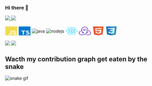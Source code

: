 ### Hi there 👋

<div>
  <a href="https://github.com/lucasseabra97">
    <img height="180em" src="https://github-readme-stats.vercel.app/api?username=lucasseabra97&count_private=true&include_all_commits=true&show_icons=true&theme=dracula&hide_border=false&show_owner=true"/>
    <img height="180em" src="https://github-readme-stats.vercel.app/api/top-langs/?username=lucasseabra97&theme=dracula&hide_border=false&&layout=compact"/>
  </a>
</div>

<div style="inline-block"><br>
  <img align="center" alt="Js" height="30" width="40" src="https://raw.githubusercontent.com/devicons/devicon/master/icons/javascript/javascript-plain.svg">
  <img align="center" alt="ts" height="30" width="40" src="https://raw.githubusercontent.com/devicons/devicon/master/icons/typescript/typescript-plain.svg">
  <img align="center" alt="java" height="30" width="40" src="https://cdn.jsdelivr.net/gh/devicons/devicon/icons/java/java-original.svg">
  <img align="center" alt="nodejs" height="30" width="40" src="https://cdn.worldvectorlogo.com/logos/nodejs-icon.svg">
  <img align="center" alt="React" height="30" width="40" src="https://raw.githubusercontent.com/devicons/devicon/master/icons/react/react-original.svg">
  <img align="center" alt="Redux" height="30" width="40" src="https://raw.githubusercontent.com/devicons/devicon/master/icons/redux/redux-original.svg">
  <img align="center" alt="HTML" height="30" width="40" src="https://raw.githubusercontent.com/devicons/devicon/master/icons/html5/html5-original.svg">
  <img align="center" alt="CSS" height="30" width="40" src="https://raw.githubusercontent.com/devicons/devicon/master/icons/css3/css3-original.svg">
</div><br>

<div>
  <a href="https://www.linkedin.com/in/lucas-seabra-5801651a2" target="_blank"><img src="https://img.shields.io/badge/-LinkedIn-%230077B5?style=for-the-badge&logo=linkedin&logoColor=white" target="_blank"></a> 
  <a href="lucasseabra007@gamil.com"><img src="https://img.shields.io/badge/-Gmail-%23333?style=for-the-badge&logo=gmail&logoColor=white" target="_blank"></a>
</div>

## Wacth my contribution graph get eaten by the snake 
![snake gif](https://github.com/lucasseabra97/lucasseabra97/blob/output/github-contribution-grid-snake.gif)
